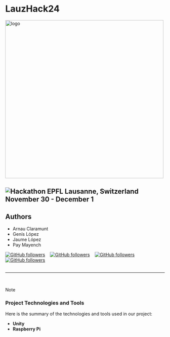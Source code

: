 # LauzHack24

<img src="https://lauzhack.com/images/logo.svg" alt="logo" width="500"/>

![Hackathon](https://lauzhack.com/) EPFL Lausanne, Switzerland<br>
November 30 - December 1
---
## Authors
- Arnau Claramunt
- Genís López
- Jaume López
- Pay Mayench

[![GitHub followers](https://img.shields.io/github/followers/ArnauCS03?label=ArnauCS03)](https://github.com/ArnauCS03) &nbsp;&nbsp; 
[![GitHub followers](https://img.shields.io/github/followers/GenisLopez5?label=GenisLopez5)](https://github.com/GenisLopez5) &nbsp;&nbsp; 
[![GitHub followers](https://img.shields.io/github/followers/EncryptEx?label=EncryptEx)](https://github.com/EncryptEx) &nbsp;&nbsp; 
[![GitHub followers](https://img.shields.io/github/followers/PauMayench?label=PauMayench)](https://github.com/PauMayench) <br><br>


---
<br>

>[!NOTE]  
> ### Project Technologies and Tools
> Here is the summary of the technologies and tools used in our project:
> - **Unity**
> - **Raspberry Pi**

<br><br>
